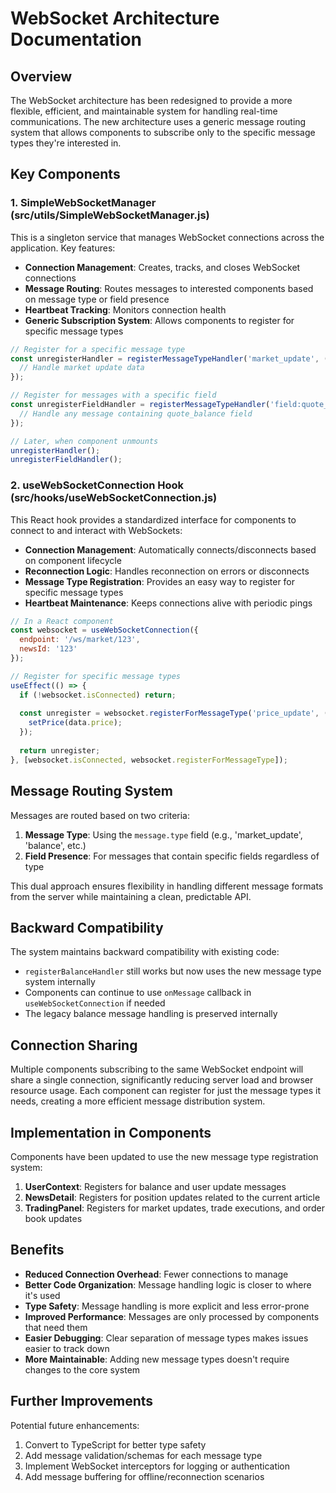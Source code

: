 # WebSocket Architecture Documentation

## Overview

The WebSocket architecture has been redesigned to provide a more flexible, efficient, and maintainable system for handling real-time communications. The new architecture uses a generic message routing system that allows components to subscribe only to the specific message types they're interested in.

## Key Components

### 1. SimpleWebSocketManager (src/utils/SimpleWebSocketManager.js)

This is a singleton service that manages WebSocket connections across the application. Key features:

- **Connection Management**: Creates, tracks, and closes WebSocket connections
- **Message Routing**: Routes messages to interested components based on message type or field presence
- **Heartbeat Tracking**: Monitors connection health
- **Generic Subscription System**: Allows components to register for specific message types

```javascript
// Register for a specific message type
const unregisterHandler = registerMessageTypeHandler('market_update', (data) => {
  // Handle market update data
});

// Register for messages with a specific field
const unregisterFieldHandler = registerMessageTypeHandler('field:quote_balance', (data) => {
  // Handle any message containing quote_balance field
});

// Later, when component unmounts
unregisterHandler();
unregisterFieldHandler();
```

### 2. useWebSocketConnection Hook (src/hooks/useWebSocketConnection.js)

This React hook provides a standardized interface for components to connect to and interact with WebSockets:

- **Connection Management**: Automatically connects/disconnects based on component lifecycle
- **Reconnection Logic**: Handles reconnection on errors or disconnects
- **Message Type Registration**: Provides an easy way to register for specific message types
- **Heartbeat Maintenance**: Keeps connections alive with periodic pings

```javascript
// In a React component
const websocket = useWebSocketConnection({
  endpoint: '/ws/market/123',
  newsId: '123'
});

// Register for specific message types
useEffect(() => {
  if (!websocket.isConnected) return;
  
  const unregister = websocket.registerForMessageType('price_update', (data) => {
    setPrice(data.price);
  });
  
  return unregister;
}, [websocket.isConnected, websocket.registerForMessageType]);
```

## Message Routing System

Messages are routed based on two criteria:

1. **Message Type**: Using the `message.type` field (e.g., 'market_update', 'balance', etc.)
2. **Field Presence**: For messages that contain specific fields regardless of type

This dual approach ensures flexibility in handling different message formats from the server while maintaining a clean, predictable API.

## Backward Compatibility

The system maintains backward compatibility with existing code:

- `registerBalanceHandler` still works but now uses the new message type system internally
- Components can continue to use `onMessage` callback in `useWebSocketConnection` if needed
- The legacy balance message handling is preserved internally

## Connection Sharing

Multiple components subscribing to the same WebSocket endpoint will share a single connection, significantly reducing server load and browser resource usage. Each component can register for just the message types it needs, creating a more efficient message distribution system.

## Implementation in Components

Components have been updated to use the new message type registration system:

1. **UserContext**: Registers for balance and user update messages
2. **NewsDetail**: Registers for position updates related to the current article
3. **TradingPanel**: Registers for market updates, trade executions, and order book updates

## Benefits

- **Reduced Connection Overhead**: Fewer connections to manage
- **Better Code Organization**: Message handling logic is closer to where it's used
- **Type Safety**: Message handling is more explicit and less error-prone
- **Improved Performance**: Messages are only processed by components that need them
- **Easier Debugging**: Clear separation of message types makes issues easier to track down
- **More Maintainable**: Adding new message types doesn't require changes to the core system

## Further Improvements

Potential future enhancements:

1. Convert to TypeScript for better type safety
2. Add message validation/schemas for each message type
3. Implement WebSocket interceptors for logging or authentication
4. Add message buffering for offline/reconnection scenarios